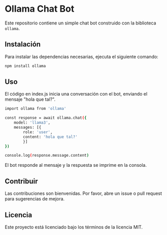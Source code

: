 # Ollama Chat Bot

Este repositorio contiene un simple chat bot construido con la biblioteca `ollama`.

## Instalación

Para instalar las dependencias necesarias, ejecuta el siguiente comando:

```bash
npm install ollama
```

## Uso
El código en index.js inicia una conversación con el bot, enviando el mensaje "hola que tal?".

```bash
import ollama from 'ollama'

const response = await ollama.chat({
    model: 'llama3',
    messages: [{ 
        role: 'user', 
        content: 'hola que tal?'
        }]
})

console.log(response.message.content)
```

El bot responde al mensaje y la respuesta se imprime en la consola.

## Contribuir
Las contribuciones son bienvenidas. Por favor, abre un issue o pull request para sugerencias de mejora.

## Licencia
Este proyecto está licenciado bajo los términos de la licencia MIT.